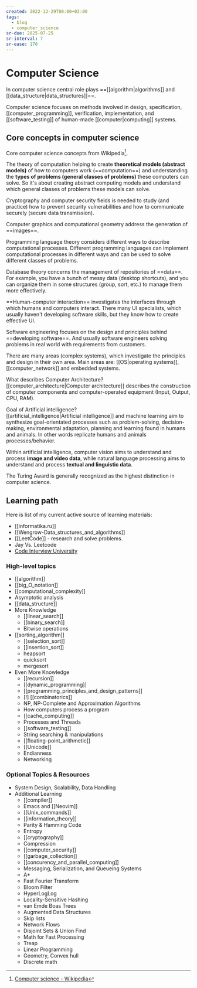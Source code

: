 ```yaml
---
created: 2022-12-29T00:00+03:00
tags:
  - blog
  - computer_science
sr-due: 2025-07-25
sr-interval: 7
sr-ease: 170
---
```


# Computer Science

In computer science central role plays
==[[algorithm|algorithms]] and [[data_structure|data_structures]]==.

Computer science focuses on methods involved in design, specification, [[computer_programming]], verification, implementation, and [[software_testing]] of human-made [[computer|computing]] systems.

## Core concepts in computer science

Core computer science concepts from Wikipedia[^1].

The theory of computation helping to create **theoretical models (abstract
models)** of how to computers work (==computation==) and understanding the **types
of problems (general classes of problems)** these computers can solve. So it's
about creating abstract computing models and understand which general classes of
problems these models can solve.

Cryptography and computer security fields is needed to study (and practice) how
to prevent security vulnerabilities and how to communicate securely (secure data
transmission).

Computer graphics and computational geometry address the generation of
==images==.

Programming language theory considers different ways to describe computational
processes.
Different programming languages can implement computational processes
in different ways and can be used to solve different classes of problems.

Database theory concerns the management of repositories of ==data==. For
example, you have a bunch of messy data (desktop shortcuts), and you can
organize them in some structures (group, sort, etc.) to manage them more
effectively.

==Human–computer interaction== investigates the interfaces through which humans
and computers interact. There many UI specialists, which usually haven't
developing software skills, but they know how to create effective UI.

Software engineering focuses on the design and principles behind ==developing
software==. And usually software engineers solving problems in real world with
requirements from customers.

There are many areas (complex systems), which investigate the principles and
design in their own area. Main areas are: [[OS|operating systems]],
[[computer_network]] and embedded systems.

What describes Computer Architecture?
<br class="f">
[[computer_architecture|Computer architecture]] describes the construction of
computer components and computer-operated equipment (Input, Output, CPU, RAM).

Goal of Artificial intelligence?
<br class="f">
[[artificial_intelligence|Artificial intelligence]] and machine learning aim to
synthesize goal-orientated processes such as problem-solving, decision-making,
environmental adaptation, planning and learning found in humans and animals.
In other words replicate humans and animals processes/behavior.

Within artificial intelligence, computer vision aims to understand and process
**image and video data**, while natural language processing aims to understand
and process **textual and linguistic data**.

The Turing Award is generally recognized as the highest distinction in computer
science.

[^1]: [Computer science - Wikipedia](https://en.wikipedia.org/wiki/Computer_science)

## Learning path

Here is list of my current active source of learning materials:

- [[informatika.ru]]
- [[Wengrow-Data_structures_and_algorithms]]
- [[LeetCode]] - research and solve problems.
- Jay Vs. Leetcode
- [Code Interview University](https://github.com/jwasham/coding-interview-university)

### High-level topics

- [[algorithm]]
- [[big_O_notation]]
- [[computational_complexity]]
- Asymptotic analysis
- [[data_structure]]
- More Knowledge
    - [[linear_search]]
    - [[binary_search]]
    - Bitwise operations
- [[sorting_algorithm]]
    - [[selection_sort]]
    - [[insertion_sort]]
    - heapsort
    - quicksort
    - mergesort
- Even More Knowledge
    - [[recursion]]
    - [[dynamic_programming]]
    - [[programming_principles_and_design_patterns]]
    - [!] [[combinatorics]]
    - NP, NP-Complete and Approximation Algorithms
    - How computers process a program
    - [[cache_computing]]
    - Processes and Threads
    - [[software_testing]]
    - String searching & manipulations
    - [[floating-point_arithmetic]]
    - [[Unicode]]
    - Endianness
    - Networking

### Optional Topics & Resources

- System Design, Scalability, Data Handling
- Additional Learning
    - [[compiler]]
    - Emacs and [[Neovim]]
    - [[Unix_commands]]
    - [[information_theory]]
    - Parity & Hamming Code
    - Entropy
    - [[cryptography]]
    - Compression
    - [[computer_security]]
    - [[garbage_collection]]
    - [[concurency_and_parallel_computing]]
    - Messaging, Serialization, and Queueing Systems
    - A*
    - Fast Fourier Transform
    - Bloom Filter
    - HyperLogLog
    - Locality-Sensitive Hashing
    - van Emde Boas Trees
    - Augmented Data Structures
    - Skip lists
    - Network Flows
    - Disjoint Sets & Union Find
    - Math for Fast Processing
    - Treap
    - Linear Programming
    - Geometry, Convex hull
    - Discrete math


